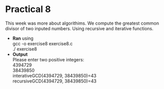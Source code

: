 # Practical 8 
This week was more about algorithims. We compute the greatest common divisor 
of two inputed numbers. Using recursive and iterative functions. 

* __Ran__ using <br>
gcc -o exercise8 exercise8.c <br>
./ exercise8<br>
* __Output__ <br>
Please enter two positive integers:<br>
4394729<br>
38439850<br>
interativeGCD(4394729, 38439850)=43<br>
recursiveGCD(4394729, 38439850)=43<br>
